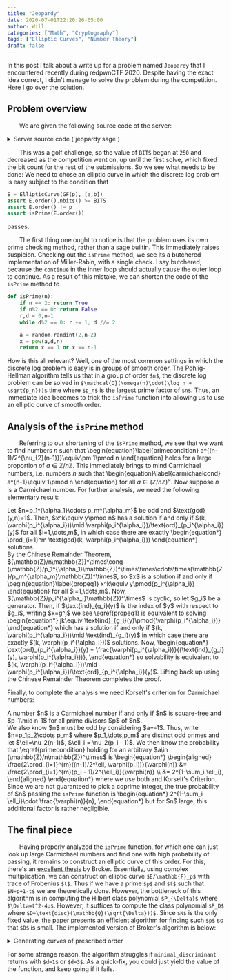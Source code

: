 ```yaml
---
title: "Jeopardy"
date: 2020-07-01T22:20:26-05:00
author: Will
categories: ["Math", "Cryptography"]
tags: ["Elliptic Curves", "Number Theory"]
draft: false
---
```


In this post I talk about a write up for a problem named `Jeopardy` that I encountered recently during redpwnCTF 2020. Despite having the exact idea correct, I didn't manage to solve the problem during the competition. Here I go over the solution.

<!--more-->

## Problem overview

&emsp;&emsp;We are given the following source code of the server:

<details><summary>Server source code (`jeopardy.sage`)</summary>

```python
#!/usr/bin/env sage
import random
import time
import asyncio
import traceback

flag = open('flag.txt','r').read()

def isPrime(n):
    if n == 2: return True
    if n%2 == 0: return False
    r,d = 0,n-1
    while d%2 == 0: r += 1; d //= 2
    for k in range(1):
        a = random.randint(2,n-2)
        x = pow(a,d,n)
        if x == 1 or x == n-1: continue
        for i in range(r-1):
            x = pow(x,2,n)
            if x == n-1: continue
        else: return False
    return True


async def handle_conn(reader, writer):
    async def prompt(ptext):
        writer.write(ptext.encode())
        await writer.drain()
        return (await reader.readline()).decode()

    try:
        BITS = 200

        a = Integer(await prompt('a: '))
        b = Integer(await prompt('b: '))
        p = Integer(await prompt('p: '))

        E = EllipticCurve(GF(p), [a,b])
        assert E.order().nbits() >= BITS
        assert E.order() != p
        assert isPrime(E.order())

        G = E.gens()[0]
        writer.write(f'{G}\n'.encode())
        secret = random.randint(1,E.order()-1)
        pub = G * secret
        writer.write(f'{pub}\n'.encode())

        user = int(await prompt('secret?'))
        if user == secret:
            writer.write(f'{flag}\n'.encode())
            await writer.drain()
    except Exception:
        writer.write(traceback.format_exc(2).encode())
    finally:
        await writer.drain()
        writer.close()
        await writer.wait_closed()


async def main():
    server = await asyncio.start_server(handle_conn, '0.0.0.0', 9999)

    addr = server.sockets[0].getsockname()
    print(f'Listening on {addr}')

    async with server:
        await server.serve_forever()

asyncio.run(main())
```

</details>

&emsp;&emsp;This was a golf challenge, so the value of `BITS` began at `250` and decreased as the competition went on, up until the first solve, which fixed the bit count for the rest of the submissions. So we see what needs to be done: We need to chose an elliptic curve in which the discrete log problem is easy subject to the condition that
```python
E = EllipticCurve(GF(p), [a,b])
assert E.order().nbits() >= BITS
assert E.order() != p
assert isPrime(E.order())
```
passes.

&emsp;&emsp;The first thing one ought to notice is that the problem uses its own prime checking method, rather than a sage builtin. This immediately raises suspicion. Checking out the `isPrime` method, we see its a butchered implementation of Miller-Rabin, with a single check. I say butchered, because the `continue` in the inner loop should actually cause the outer loop to continue. As a result of this mistake, we can shorten the code of the `isPrime` method to

```python
def isPrime(n):
    if n == 2: return True
    if n%2 == 0: return False
    r,d = 0,n-1
    while d%2 == 0: r += 1; d //= 2

    a = random.randint(2,n-2)
    x = pow(a,d,n)
    return x == 1 or x == n-1
```
How is this all relevant? Well, one of the most common settings in which the discrete log problem is easy is in groups of smooth order. The Pohlig-Hellman algorithm tells us that in a group of order `$n$`, the discrete log problem can be solved in `$\mathcal{O}(\omega(n)\cdot(\log n + \sqrt{p_n}))$` time where `$p_n$` is the largest prime factor of `$n$`. Thus, an immediate idea becomes to trick the `isPrime` function into allowing us to use an elliptic curve of smooth order.

## Analysis of the `isPrime` method

<div class="latex-post">

&emsp;&emsp;Referring to our shortening of the <code>isPrime</code> method, we see that we want to find numbers $n$ such that
\begin{equation}\label{primecondition}
a^{(n-1)/2^{\nu_{2}(n-1)}}\equiv\pm 1\pmod n
\end{equation}
holds for a large proportion of $a\in \mathbb{Z}/n\mathbb{Z}$. This immediately brings to mind Carmichael numbers, i.e. numbers $n$ such that
\begin{equation}\label{carmichaelcond}
	a^{n-1}\equiv 1\pmod n
\end{equation}
for all $a\in (\mathbb{Z}/n\mathbb{Z})^\times$. Now suppose $n$ is a Carmichael number. For further analysis, we need the following elementary result:
</div>
<div class="proposition" id="prop:numsols">
    Let $n=p_1^{\alpha_1}\cdots p_m^{\alpha_m}$ be odd and $\text{gcd}(y,n)=1$. Then, $x^k\equiv y\pmod n$ has a solution if and only if $(k, \varphi(p_i^{\alpha_i}))\mid \varphi(p_i^{\alpha_i})/\text{ord}_{p_i^{\alpha_i}}(y)$ for all $i=1,\dots,m$, in which case there are exactly
    \begin{equation*}
        \prod_{i=1}^m \text{gcd}(k, \varphi(p_i^{\alpha_i}))
    \end{equation*}
    solutions.
</div>
<div class="proof">
    By the Chinese Remainder Theorem, $(\mathbb{Z}/n\mathbb{Z})^\times\cong (\mathbb{Z}/p_1^{\alpha_1}\mathbb{Z})^\times\times\cdots\times(\mathbb{Z}/p_m^{\alpha_m}\mathbb{Z})^\times$, so $x$ is a solution if and only if
    \begin{equation}\label{propeq1}
        x^k\equiv y\pmod{p_i^{\alpha_i}}
    \end{equation}
    for all $i=1,\dots,m$. Now, $(\mathbb{Z}/p_i^{\alpha_i}\mathbb{Z})^\times$ is cyclic, so let $g_i$ be a generator. Then, if $\text{ind}_{g_i}(y)$ is the index of $y$ with respect to $g_i$, writing $x=g^j$ we see \eqref{propeq1} is equivalent to solving
    \begin{equation*}
        jk\equiv \text{ind}_{g_i}(y)\pmod{\varphi(p_i^{\alpha_i})}
    \end{equation*}
    which has a solution if and only if $(k, \varphi(p_i^{\alpha_i}))\mid \text{ind}_{g_i}(y)$ in which case there are exactly $(k, \varphi(p_i^{\alpha_i}))$ solutions. Now,
    \begin{equation*}
        \text{ord}_{p_i^{\alpha_i}}(y) = \frac{\varphi(p_i^{\alpha_i})}{(\text{ind}_{g_i}(y), \varphi(p_i^{\alpha_i}))},
    \end{equation*}
    so solvability is equivalent to $(k, \varphi(p_i^{\alpha_i}))\mid \varphi(p_i^{\alpha_i})/\text{ord}_{p_i^{\alpha_i}}(y)$. Lifting back up using the Chinese Remainder Theorem completes the proof.
</div>

Finally, to complete the analysis we need Korselt's criterion for Carmichael numbers:
<div class="theorem" id="korselt" name="Korselt's Criterion">
	A number $n$ is a Carmichael number if and only if $n$ is square-free and $p-1\mid n-1$ for all prime divisors $p$ of $n$.
</div>

<div class="latex-post">
We also know $n$ must be odd by considering $a=-1$. Thus, write $n=p_1p_2\cdots p_m$ where $p_1,\dots,p_m$ are distinct odd primes and let $\ell=\nu_2(n-1)$, $\ell_i = \nu_2(p_i - 1)$. We then know the probability that \eqref{primecondition} holding for an arbitrary $a\in (\mathbb{Z}/n\mathbb{Z})^\times$ is
\begin{equation*}
	\begin{aligned}
		\frac{2\prod_{i=1}^{m}((n-1)/2^\ell, \varphi(p_i))}{\varphi(n)} &= \frac{2\prod_{i=1}^{m}(p_i - 1)/2^{\ell_i}}{\varphi(n)} \\
        &= 2^{1-\sum_i \ell_i},
	\end{aligned}
\end{equation*}
where we use both <eq-ref refid="prop:numsols"></eq-ref> and Korselt's Criterion. Since we are not guaranteed to pick a coprime integer, the true probability of $n$ passing the <code>isPrime</code> function is
\begin{equation*}
    2^{1-\sum_i \ell_i}\cdot \frac{\varphi(n)}{n},
\end{equation*}
but for $n$ large, this additional factor is rather negligible.
</div>

## The final piece

&emsp;&emsp;Having properly analyzed the `isPrime` function, for which one can just look up large Carmichael numbers and find one with high probability of passing, it remains to construct an elliptic curve of this order. For this, there's an [excellent thesis](https://www.math.leidenuniv.nl/scripties/Broker.pdf) by Broker. Essentially, using complex multiplication, we can construct on elliptic curve `$E/\mathbb{F}_p$` with trace of Frobenius `$t$`. Thus if we have a prime `$p$` and `$t$` such that `$N=p+1-t$` we are theoretically done. However, the bottleneck of this algorithm is in computing the Hilbert class polynomial `$P_{\Delta}$` where `$\Delta=t^2-4p$`. However, it suffices to compute the class polynomial `$P_D$` where `$D=\text{disc}(\mathbb{Q}(\sqrt{\Delta}))$`. Since `$N$` is the only fixed value, the paper presents an efficient algorithm for finding such `$p$` so that `$D$` is small. The implemented version of Broker's algorithm is below:

<details><summary>Generating curves of prescribed order</summary>

```python
# Constructing Elliptic Curves of Prescribed Order, Reinier Martjn Broker
# http://web.math.leidenuniv.nl/scripties/Broker.pdf

import random

# Solves the discriminant problem
def minimal_discriminant(N, factors = None):
	# Make sure we have the factors of N
	if factors: assert(reduce(lambda prod,f : prod*f[0]**f[1], factors, 1) == N)
	else: factors = factor(N)

	# Get the square divisors of N
	S = [1]
	for p,f in factors:
		S0 = []
		for e in range(0, f//2 + 1):
			S0 += [s*p**e for s in S]
		S = S0

	d = 0
	while True:
		d += 1
		if not is_squarefree(d):
			continue

		# Write the ring of integers of Q(sqrt(-d)) as Z[w]
		K.<a> = QuadraticField(-d)
		Zw = K.ring_of_integers()
		w = a if (-d) % 4 != 1 else (a + K(1)) / K(2)
		w = Zw(w)

		# Get the units of Z[w]
		U = [Zw(1), Zw(-1)]
		if d == 1:
			U += [w, -w]
		elif d == 3:
			U += [w, -w, w*w, -w*w]

		D = K.discriminant()
		k1 = 1
		fail = False
		for p,f in factors:
			chi = kronecker(D, p)
			# p in inert in Z[w]
			if chi == -1:
				if f % 2 == 0:
					k1 *= p**(f//2)
				else:
					fail = True
					break
			# p ramifies in Z[w]
			elif chi == 0:
				k1 *= p**(f//2)
		if fail: continue

		N1 = N // k1**2
		ZN1 = Integers(N1)

		PR.<x> = ZN1[]
		f = x^2 + ZN1(d) if (-d) % 4 != 1 else x^2 - x + ZN1((d + 1) // 4)
		R = f.roots(multiplicities=False)

		for r in R:
			for k2 in S:
				k = k1*k2
				N0 = N1 // k2**2

				I = Zw.ideal(Zw(N0), w - Zw(r))
				G = I.gens_reduced()
				# If I is not principal, continue
				if len(G) > 1:
					continue
				g = G[0]

				# Iterate over all generators g for I by multiplying by units
				for u in U:
					alpha0 = g*u
					alpha = Zw(k)*alpha0
					if Integer((1 - alpha).norm()) in Primes():
						# This check shouldnt be necessary, but for some reason it can fail otherwise
						if Integer(alpha.norm()) == N:
							return d,alpha

# Generates an elliptic curve of order N
def generate_curve(N, factors = None):
	if N <= 6:
		raise Exception("Cannot generate curves of order <= 6")

	print(f"Looking for a curve of order {N}")
	d,alpha = minimal_discriminant(N, factors = factors)

	print(f"Found d as {d}")
	print(f"Alpha has norm {Integer(alpha.norm())}")

	p = Integer((1-alpha).norm())
	D = QuadraticField(-d).discriminant()

	FF = GF(p)

	Pdelta = hilbert_class_polynomial(D)
	j = Pdelta.change_ring(FF).roots(multiplicities=False)[0]

	if j == 0:
		E = EllipticCurve(FF, [0,1])
	elif j == 1728:
		E = EllipticCurve(FF, [1, 0])
	else:
		a = 27*j / (4*(1728 -  j))
		E = EllipticCurve(FF, [a, -a])

	if E.order() == N:
		return E

	E = E.quadratic_twist()
	if E.order() == N:
		return E

	raise Exception(f"Failed to find a curve of order {N}")

if __name__ == '__main__':
	# Test the function
	for i in range(20):
		generate_curve(random.randint(1000, 100000))
```

</details>

For some strange reason, the algorithm struggles if `minimal_discriminant` returns with `$d=1$` or `$d=3$`. As a quick-fix, you could just yield the value of the function, and keep going if it fails.
